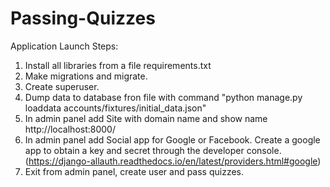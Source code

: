 # Passing-Quizzes

Application Launch Steps:

1. Install all libraries from a file requirements.txt
2. Make migrations and migrate.
3. Create superuser.
4. Dump data to database fron file with command "python manage.py loaddata accounts/fixtures/initial_data.json"
4. In admin panel add Site with domain name and show name http://localhost:8000/
5. In admin panel add Social app for Google or Facebook.
Create a google app to obtain a key and secret through the developer console. 
(https://django-allauth.readthedocs.io/en/latest/providers.html#google)
6. Exit from admin panel, create user and pass quizzes.
